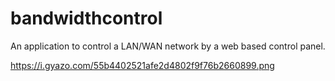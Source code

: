# bandwidthcontrol
An application to control a LAN/WAN network by a web based control panel.

https://i.gyazo.com/55b4402521afe2d4802f9f76b2660899.png
